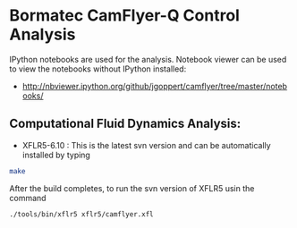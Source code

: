 # Bormatec CamFlyer-Q Control Analysis

IPython notebooks are used for the analysis.
Notebook viewer can be used to view the notebooks
without IPython installed:

* http://nbviewer.ipython.org/github/jgoppert/camflyer/tree/master/notebooks/


## Computational Fluid Dynamics Analysis:

* XFLR5-6.10 : This is the latest svn version and can be automatically installed by typing
```bash
make
```

After the build completes, to run the svn version of XFLR5 usin the command
```bash
./tools/bin/xflr5 xflr5/camflyer.xfl
```

